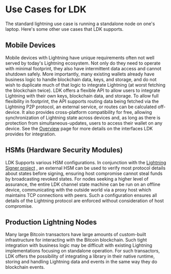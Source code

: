 # Use Cases for LDK

The standard lightning use case is running a standalone node on one's laptop.
Here's some other use cases that LDK supports.

## Mobile Devices

Mobile devices with Lightning have unique requirements often not well served by
today's Lightning ecosystem. Not only do they need to operate with minimal
footprint, they also have intermittent data access and cannot shutdown safely.
More importantly, many existing wallets already have business logic to handle
blockchain data, keys, and storage, and do not wish to duplicate much of that
logic to integrate Lightning (at worst fetching the blockchain twice). LDK
offers a flexible API to allow users to integrate Lightning with their own keys,
blockchain data, and storage. To allow full flexibility in footprint, the API
supports routing data being fetched via the Lightning P2P protocol, an external
service, or routes can be calculated off-device. It also provides cross-platform
compatibility for free, allowing synchronization of Lightning state across
devices and, as long as there is protection from simultaneous-updates, users to
access their wallet on any device. See the [Overview](../../overview/architecture) page for more
details on the interfaces LDK provides for integration.

## HSMs (Hardware Security Modules)

LDK Supports various HSM configurations. In conjunction with the [Lightning
Signer project](https://github.com/lightning-signer/) , an external HSM can be
used to verify most protocol details about states before signing, ensuring host
compromise cannot steal funds by broadcasting revoked states. For nodes seeking
a higher level of assurance, the entire LDK channel state machine can
be run on an offline device, communicating with the outside world via a proxy
host which maintains TCP connections with peers. Such a configuration ensures
all details of the Lightning protocol are enforced without consideration of host
compromise.

## Production Lightning Nodes

Many large Bitcoin transactors have large amounts of custom-built infrastructure
for interacting with the Bitcoin blockchain. Such tight integration with
business logic may be difficult with existing Lightning implementations focusing
on standalone operation. For such transactors, LDK offers the possibility of
integrating a library in their native runtime, storing and handling Lightning
data and events in the same way they do blockchain events.
